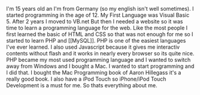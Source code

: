 I'm 15 years old an I'm from Germany (so my english isn't well sometimes). I started programming in the age of 12. My First Language was Visual Basic 5. After 2 years I moved to VB.net
But then I needed a website so it was time to learn a programming language for the web. Like the most people I first learned the basic of HTML and CSS so that was not enough for me so I started to learn PHP and [[MySQL]]. PHP is one of the easiest languages I've ever learned. I also used Javascript because it gives me interactiv contents without flash and it works in nearly every browser so its quite nice. PHP became my most used programming language and I wanted to switch away from Windows and I bought a Mac. I wanted to start programming and I did that. I bought the Mac Programming book of Aaron Hillegass it's a really good book. I also have a iPod Touch so iPhone/iPod Touch Development is a must for me. So thats everything about me.